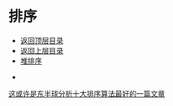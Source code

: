 # 排序

* [返回顶层目录](../../../SUMMARY.md)
* [返回上层目录](../data-structures-and-algorithms.md)
* [堆排序](heap-sort.md)



-

[这或许是东半球分析十大排序算法最好的一篇文章](https://mp.weixin.qq.com/s/4n0a3sDp0GIs6gFZ7TEZNQ)



